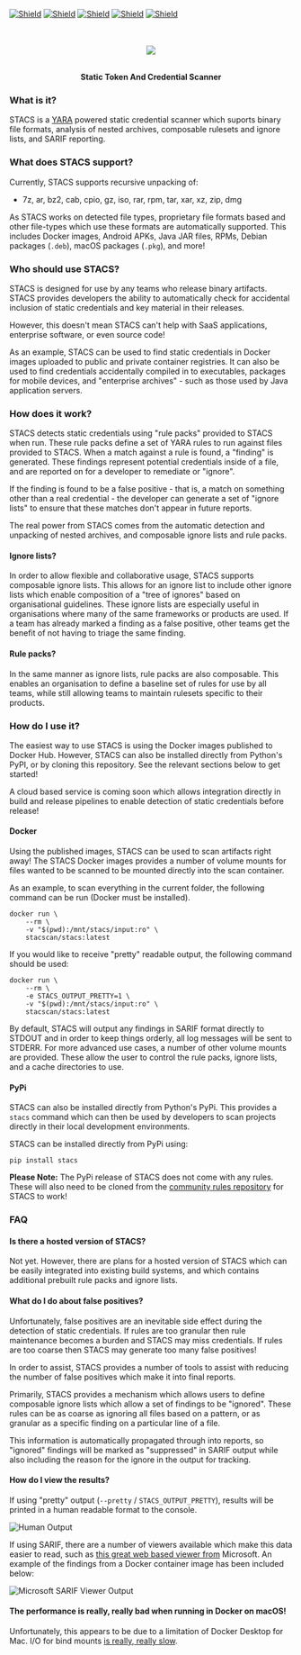 [![Shield](https://img.shields.io/github/actions/workflow/status/stacscan/stacs/check.yml?label=Tests&style=flat-square)](https://github.com/stacscan/stacs/actions?workflow=Check)
[![Shield](https://img.shields.io/github/actions/workflow/status/stacscan/stacs/publish.yml?label=Deploy&style=flat-square)](https://github.com/stacscan/stacs/actions?workflow=Publish)
[![Shield](https://img.shields.io/docker/pulls/stacscan/stacs?style=flat-square)](https://hub.docker.com/r/stacscan/stacs)
[![Shield](https://img.shields.io/docker/image-size/stacscan/stacs?style=flat-square)](https://hub.docker.com/r/stacscan/stacs/tags?page=1&ordering=last_updated)
[![Shield](https://img.shields.io/twitter/follow/stacscan?style=flat-square)](https://twitter.com/stacscan)
<p align="center">
    <br /><br />
    <img src="https://raw.githubusercontent.com/stacscan/stacs/main/docs/images/STACS-Logo-RGB.small.png">
</p>
<p align="center">
    <br />
    <b>Static Token And Credential Scanner</b>
    <br />
</p>

### What is it?

STACS is a [YARA](https://virustotal.github.io/yara/) powered static credential scanner
which suports binary file formats, analysis of nested archives, composable rulesets
and ignore lists, and SARIF reporting.

### What does STACS support?

Currently, STACS supports recursive unpacking of:

* 7z, ar, bz2, cab, cpio, gz, iso, rar, rpm, tar, xar, xz, zip, dmg

As STACS works on detected file types, proprietary file formats based and other
file-types which use these formats are automatically supported. This includes Docker
images, Android APKs, Java JAR files, RPMs, Debian packages (`.deb`), macOS packages
(`.pkg`), and more!

### Who should use STACS?

STACS is designed for use by any teams who release binary artifacts. STACS provides
developers the ability to automatically check for accidental inclusion of static
credentials and key material in their releases.

However, this doesn't mean STACS can't help with SaaS applications, enterprise
software, or even source code!

As an example, STACS can be used to find static credentials in Docker images uploaded
to public and private container registries. It can also be used to find credentials
accidentally compiled in to executables, packages for mobile devices, and "enterprise
archives" - such as those used by Java application servers.

### How does it work?

STACS detects static credentials using "rule packs" provided to STACS when run. These
rule packs define a set of YARA rules to run against files provided to STACS. When a
match against a rule is found, a "finding" is generated. These findings represent
potential credentials inside of a file, and are reported on for a developer to remediate
or "ignore".

If the finding is found to be a false positive - that is, a match on something other
than a real credential - the developer can generate a set of "ignore lists" to ensure
that these matches don't appear in future reports.

The real power from STACS comes from the automatic detection and unpacking of nested
archives, and composable ignore lists and rule packs.

#### Ignore lists?

In order to allow flexible and collaborative usage, STACS supports composable ignore
lists. This allows for an ignore list to include other ignore lists which enable
composition of a "tree of ignores" based on organisational guidelines. These ignore
lists are especially useful in organisations where many of the same frameworks or
products are used. If a team has already marked a finding as a false positive, other
teams get the benefit of not having to triage the same finding.

#### Rule packs?

In the same manner as ignore lists, rule packs are also composable. This enables an
organisation to define a baseline set of rules for use by all teams, while still
allowing teams to maintain rulesets specific to their products.

### How do I use it?

The easiest way to use STACS is using the Docker images published to Docker Hub.
However, STACS can also be installed directly from Python's PyPI, or by cloning this
repository. See the relevant sections below to get started!

A cloud based service is coming soon which allows integration directly in build
and release pipelines to enable detection of static credentials before release!

#### Docker

Using the published images, STACS can be used to scan artifacts right away! The STACS
Docker images provides a number of volume mounts for files wanted to be scanned to be
mounted directly into the scan container.

As an example, to scan everything in the current folder, the following command can be
run (Docker must be installed).

```
docker run \
    --rm \
    -v "$(pwd):/mnt/stacs/input:ro" \
    stacscan/stacs:latest
```

If you would like to receive "pretty" readable output, the following command should be
used:

```
docker run \
    --rm \
    -e STACS_OUTPUT_PRETTY=1 \
    -v "$(pwd):/mnt/stacs/input:ro" \
    stacscan/stacs:latest
```

By default, STACS will output any findings in SARIF format directly to STDOUT and in
order to keep things orderly, all log messages will be sent to STDERR. For more advanced
use cases, a number of other volume mounts are provided. These allow the user to control
the rule packs, ignore lists, and a cache directories to use.

#### PyPi

STACS can also be installed directly from Python's PyPi. This provides a `stacs` command
which can then be used by developers to scan projects directly in their local
development environments.

STACS can be installed directly from PyPi using:

```
pip install stacs
```

**Please Note:** The PyPi release of STACS does not come with any rules. These will also
need to be cloned from the [community rules repository](https://github.com/stacscan/stacs-rules)
for STACS to work!

### FAQ

#### Is there a hosted version of STACS?

Not yet. However, there are plans for a hosted version of STACS which can be easily
integrated into existing build systems, and which contains additional prebuilt rule
packs and ignore lists.

#### What do I do about false positives?

Unfortunately, false positives are an inevitable side effect during the detection of
static credentials. If rules are too granular then rule maintenance becomes a burden
and STACS may miss credentials. If rules are too coarse then STACS may generate too
many false positives!

In order to assist, STACS provides a number of tools to assist with reducing the number
of false positives which make it into final reports.

Primarily, STACS provides a mechanism which allows users to define composable ignore
lists which allow a set of findings to be "ignored". These rules can be as coarse as
ignoring all files based on a pattern, or as granular as a specific finding on a
particular line of a file.

This information is automatically propagated through into reports, so "ignored" findings
will be marked as "suppressed" in SARIF output while also including the reason for the
ignore in the output for tracking.

#### How do I view the results?

If using "pretty" output (`--pretty` / `STACS_OUTPUT_PRETTY`), results will be printed
in a human readable format to the console.

![Human Output](https://raw.githubusercontent.com/stacscan/stacs/main/docs/images/Human-Output-Example.png)

If using SARIF, there are a number of viewers available which make this data easier to
read, such as [this great web based viewer from](https://microsoft.github.io/sarif-web-component/)
Microsoft. An example of the findings from a Docker container image has been included
below:

![Microsoft SARIF Viewer Output](https://raw.githubusercontent.com/stacscan/stacs/main/docs/images/SARIF-Viewer-Example.png)

#### The performance is really, really bad when running in Docker on macOS!

Unfortunately, this appears to be due to a limitation of Docker Desktop for Mac. I/O
for bind mounts [is really, really slow](https://github.com/docker/for-mac/issues/3677).
